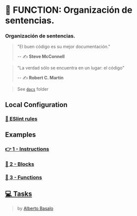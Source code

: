 # 🔀 FUNCTION: Organización de sentencias.

### Organización de sentencias.

> "El buen código es su mejor documentación."
>
> -- ✍️ **Steve McConnell**

> "La verdad sólo se encuentra en un lugar: el código"
>
> -- ✍️ **Robert C. Martin**

> See [`docs`](https://github.com/LabsAdemy/CleanCodeLab/tree/FUCNTION/docs) folder

## Local Configuration

### [🚨 ESlint rules](./docs/eslint-rules.md)

## Examples

### [👉 1 - Instructions](https://github.com/LabsAdemy/CleanCodeLab/tree/FUNCTION/src/examples/1-instructions)

### [📜 2 - Blocks](https://github.com/LabsAdemy/CleanCodeLab/tree/FUNCTION/src/examples/2-blocks)

### [🧩 3 - Functions](https://github.com/LabsAdemy/CleanCodeLab/tree/FUNCTION/src/examples/3-functions)

## [💻 Tasks](https://github.com/LabsAdemy/CleanCodeLab/tree/FUNCTION/src/tasks)

> by [Alberto Basalo](https://twitter.com/albertobasalo)
